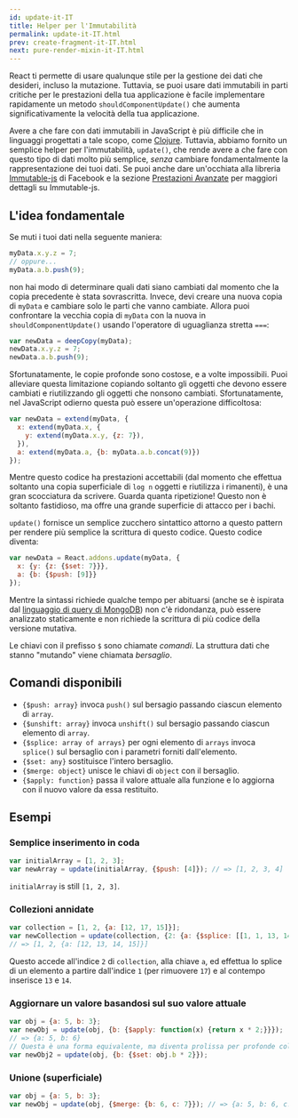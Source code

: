 ```yaml
---
id: update-it-IT
title: Helper per l'Immutabilità
permalink: update-it-IT.html
prev: create-fragment-it-IT.html
next: pure-render-mixin-it-IT.html
---
```


React ti permette di usare qualunque stile per la gestione dei dati che desideri, incluso la mutazione. Tuttavia, se puoi usare dati immutabili in parti critiche per le prestazioni della tua applicazione è facile implementare rapidamente un metodo `shouldComponentUpdate()` che aumenta significativamente la velocità della tua applicazione.

Avere a che fare con dati immutabili in JavaScript è più difficile che in linguaggi progettati a tale scopo, come [Clojure](http://clojure.org/). Tuttavia, abbiamo fornito un semplice helper per l'immutabilità, `update()`, che rende avere a che fare con questo tipo di dati molto più semplice, *senza* cambiare fondamentalmente la rappresentazione dei tuoi dati. Se puoi anche dare un'occhiata alla libreria [Immutable-js](https://facebook.github.io/immutable-js/docs/) di Facebook e la sezione [Prestazioni Avanzate](/react/docs/advanced-performance.html) per maggiori dettagli su Immutable-js.

## L'idea fondamentale

Se muti i tuoi dati nella seguente maniera:

```js
myData.x.y.z = 7;
// oppure...
myData.a.b.push(9);
```

non hai modo di determinare quali dati siano cambiati dal momento che la copia precedente è stata sovrascritta. Invece, devi creare una nuova copia di `myData` e cambiare solo le parti che vanno cambiate. Allora puoi confrontare la vecchia copia di `myData` con la nuova in `shouldComponentUpdate()` usando l'operatore di uguaglianza stretta `===`:

```js
var newData = deepCopy(myData);
newData.x.y.z = 7;
newData.a.b.push(9);
```

Sfortunatamente, le copie profonde sono costose, e a volte impossibili. Puoi alleviare questa limitazione copiando soltanto gli oggetti che devono essere cambiati e riutilizzando gli oggetti che nonsono cambiati. Sfortunatamente, nel JavaScript odierno questa può essere un'operazione difficoltosa:

```js
var newData = extend(myData, {
  x: extend(myData.x, {
    y: extend(myData.x.y, {z: 7}),
  }),
  a: extend(myData.a, {b: myData.a.b.concat(9)})
});
```

Mentre questo codice ha prestazioni accettabili (dal momento che effettua soltanto una copia superficiale di `log n` oggetti e riutilizza i rimanenti), è una gran scocciatura da scrivere. Guarda quanta ripetizione! Questo non è soltanto fastidioso, ma offre una grande superficie di attacco per i bachi.

`update()` fornisce un semplice zucchero sintattico attorno a questo pattern per rendere più semplice la scrittura di questo codice. Questo codice diventa:

```js
var newData = React.addons.update(myData, {
  x: {y: {z: {$set: 7}}},
  a: {b: {$push: [9]}}
});
```

Mentre la sintassi richiede qualche tempo per abituarsi (anche se è ispirata dal [linguaggio di query di MongoDB](http://docs.mongodb.org/manual/core/crud-introduction/#query)) non c'è ridondanza, può essere analizzato staticamente e non richiede la scrittura di più codice della versione mutativa.

Le chiavi con il prefisso `$` sono chiamate *comandi*. La struttura dati che stanno "mutando" viene chiamata *bersaglio*.

## Comandi disponibili

  * `{$push: array}` invoca `push()` sul bersagio passando ciascun elemento di `array`.
  * `{$unshift: array}` invoca `unshift()` sul bersagio passando ciascun elemento di `array`.
  * `{$splice: array of arrays}` per ogni elemento di `arrays` invoca `splice()` sul bersaglio con i parametri forniti dall'elemento.
  * `{$set: any}` sostituisce l'intero bersaglio.
  * `{$merge: object}` unisce le chiavi di `object` con il bersaglio.
  * `{$apply: function}` passa il valore attuale alla funzione e lo aggiorna con il nuovo valore da essa restituito.

## Esempi

### Semplice inserimento in coda

```js
var initialArray = [1, 2, 3];
var newArray = update(initialArray, {$push: [4]}); // => [1, 2, 3, 4]
```
`initialArray` is still `[1, 2, 3]`.

### Collezioni annidate

```js
var collection = [1, 2, {a: [12, 17, 15]}];
var newCollection = update(collection, {2: {a: {$splice: [[1, 1, 13, 14]]}}});
// => [1, 2, {a: [12, 13, 14, 15]}]
```
Questo accede all'indice `2` di `collection`, alla chiave `a`, ed effettua lo splice di un elemento a partire dall'indice `1` (per rimuovere `17`) e al contempo inserisce `13` e `14`.

### Aggiornare un valore basandosi sul suo valore attuale

```js
var obj = {a: 5, b: 3};
var newObj = update(obj, {b: {$apply: function(x) {return x * 2;}}});
// => {a: 5, b: 6}
// Questa è una forma equivalente, ma diventa prolissa per profonde collezioni annidate:
var newObj2 = update(obj, {b: {$set: obj.b * 2}});
```

### Unione (superficiale)

```js
var obj = {a: 5, b: 3};
var newObj = update(obj, {$merge: {b: 6, c: 7}}); // => {a: 5, b: 6, c: 7}
```
